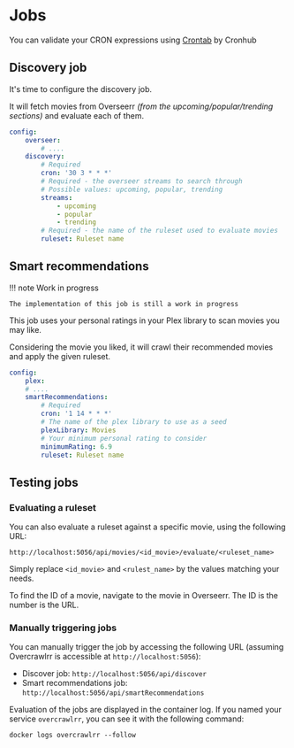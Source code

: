 # Jobs

You can validate your CRON expressions using [Crontab](https://crontab.cronhub.io/) by Cronhub

## Discovery job

It's time to configure the discovery job.

It will fetch movies from Overseerr _(from the upcoming/popular/trending sections)_ and evaluate each of them.

```yaml title="settings.yaml"
config:
    overseer:
        # ....
    discovery:
        # Required
        cron: '30 3 * * *'
        # Required - the overseer streams to search through
        # Possible values: upcoming, popular, trending
        streams:
            - upcoming
            - popular
            - trending
        # Required - the name of the ruleset used to evaluate movies
        ruleset: Ruleset name
```

## Smart recommendations

!!! note Work in progress

    The implementation of this job is still a work in progress

This job uses your personal ratings in your Plex library to scan movies you may like.

Considering the movie you liked, it will crawl their recommended movies and apply the given ruleset.

```yaml title="settings.yaml"
config:
    plex:
    # ....
    smartRecommendations:
        # Required
        cron: '1 14 * * *'
        # The name of the plex library to use as a seed
        plexLibrary: Movies
        # Your minimum personal rating to consider
        minimumRating: 6.9
        ruleset: Ruleset name
```

## Testing jobs

### Evaluating a ruleset

You can also evaluate a ruleset against a specific movie, using the following URL:

```
http://localhost:5056/api/movies/<id_movie>/evaluate/<ruleset_name>
```

Simply replace `<id_movie>` and `<rulest_name>` by the values matching your needs.

To find the ID of a movie, navigate to the movie in Overseerr. The ID is the number is the URL.

### Manually triggering jobs

You can manually trigger the job by accessing the following URL (assuming Overcrawlrr is accessible at `http://localhost:5056`):

-   Discover job: `http://localhost:5056/api/discover`
-   Smart recommendations job: `http://localhost:5056/api/smartRecommendations`

Evaluation of the jobs are displayed in the container log. If you named your service `overcrawlrr`, you can see it with the following command:

```shell
docker logs overcrawlrr --follow
```
